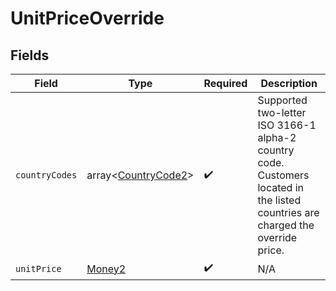 # UnitPriceOverride


## Fields

| Field                                                                                                                           | Type                                                                                                                            | Required                                                                                                                        | Description                                                                                                                     |
| ------------------------------------------------------------------------------------------------------------------------------- | ------------------------------------------------------------------------------------------------------------------------------- | ------------------------------------------------------------------------------------------------------------------------------- | ------------------------------------------------------------------------------------------------------------------------------- |
| `countryCodes`                                                                                                                  | array<[CountryCode2](../../models/shared/CountryCode2.md)>                                                                      | :heavy_check_mark:                                                                                                              | Supported two-letter ISO 3166-1 alpha-2 country code. Customers located in the listed countries are charged the override price. |
| `unitPrice`                                                                                                                     | [Money2](../../models/shared/Money2.md)                                                                                         | :heavy_check_mark:                                                                                                              | N/A                                                                                                                             |